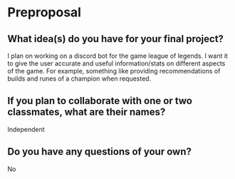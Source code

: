 # Preproposal

## What idea(s) do you have for your final project?

I plan on working on a discord bot for the game league of legends. I want it to give the user accurate and useful information/stats on different aspects of the game. For example, something like providing recommendations of builds and runes of a champion when requested.  

## If you plan to collaborate with one or two classmates, what are their names?

Independent 

## Do you have any questions of your own?

No
